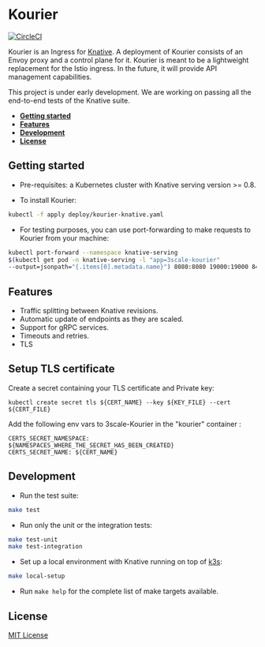 # Kourier

[![CircleCI](https://circleci.com/gh/3scale/kourier.svg?style=svg)](https://circleci.com/gh/3scale/kourier)

Kourier is an Ingress for [Knative](https://knative.dev/). A deployment of
Kourier consists of an Envoy proxy and a control plane for it. Kourier is meant
to be a lightweight replacement for the Istio ingress. In the future, it
will provide API management capabilities.

This project is under early development. We are working on passing all the
end-to-end tests of the Knative suite.

- [**Getting started**](#getting-started)
- [**Features**](#features)
- [**Development**](#development)
- [**License**](#license)


## Getting started

- Pre-requisites: a Kubernetes cluster with Knative serving version >= 0.8.

- To install Kourier:
```bash
kubectl -f apply deploy/kourier-knative.yaml
```

- For testing purposes, you can use port-forwarding to make requests to Kourier
from your machine:
```bash
kubectl port-forward --namespace knative-serving
$(kubectl get pod -n knative-serving -l "app=3scale-kourier"
--output=jsonpath="{.items[0].metadata.name}") 8080:8080 19000:19000 8443:8443`
```


## Features

- Traffic splitting between Knative revisions.
- Automatic update of endpoints as they are scaled.
- Support for gRPC services.
- Timeouts and retries.
- TLS



## Setup TLS certificate

Create a secret containing your TLS certificate and Private key:

```
kubectl create secret tls ${CERT_NAME} --key ${KEY_FILE} --cert ${CERT_FILE}
```

Add the following env vars to 3scale-Kourier in the "kourier" container : 

```
CERTS_SECRET_NAMESPACE: ${NAMESPACES_WHERE_THE_SECRET_HAS_BEEN_CREATED}
CERTS_SECRET_NAME: ${CERT_NAME}
```

## Development

- Run the test suite:
```bash
make test
```

- Run only the unit or the integration tests:
```bash
make test-unit
make test-integration
```

- Set up a local environment with Knative running on top of [k3s](https://k3s.io/):
```bash
make local-setup
```

- Run `make help` for the complete list of make targets available.


## License

[MIT License](LICENSE)
